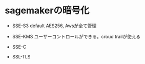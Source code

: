 # sagemakerの暗号化
- SSE-S3 default
AES256, Awsが全て管理
- SSE-KMS
ユーザーコントロールができる。croud trailが使える
- SSE-C

- SSL-TLS